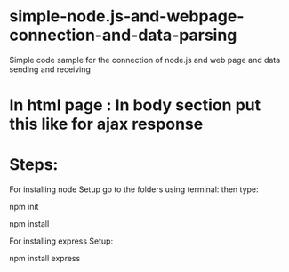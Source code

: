 # simple-node.js-and-webpage-connection-and-data-parsing
Simple code sample for the connection of node.js and web page and data sending and receiving

# In html page : In body section put this like for ajax response
<script src="https://ajax.googleapis.com/ajax/libs/jquery/3.3.1/jquery.min.js"></script>

# Steps:

  For installing node Setup go to the folders using terminal:
  then type:
  
  npm init
  
  npm install 
  
 For installing express Setup:
 
  npm install express
